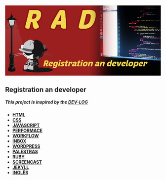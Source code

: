 ![Alt text](/image/rad.png "Registration an developer")
## Registration an developer
##### This project is inspired by the [DEV-LOG](https://github.com/ericdouglas/dev-log)

* **[HTML](source/html/readme.md)**
* **[CSS](source/css/readme.md)**
* **[JAVASCRIPT](source/javascript/readme.md)**
* **[PERFORMACE](source/performace/readme.md)**
* **[WORKFLOW](source/workflow/readme.md)**
* **[INBOX](source/inbox/readme.md)**
* **[WORDPRESS](source/wordpress/readme.md)**
* **[PALESTRAS](source/palestras/readme.md)**
* **[RUBY](source/ruby/readme.md)**
* **[SCREENCAST](source/screencast/readme.md)**
* **[JEKYLL](source/jekyll/readme.md)**
* **[INGLÊS](source/ingles/readme.md)**
